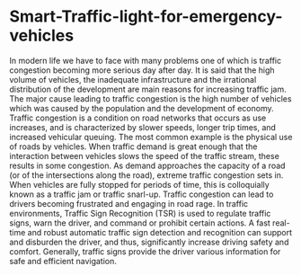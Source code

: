 # Smart-Traffic-light-for-emergency-vehicles
In modern life we have to face with many problems one of which is traffic
congestion becoming more serious day after day. It is said that the high volume
of vehicles, the inadequate infrastructure and the irrational distribution of the
development are main reasons for increasing traffic jam. The major cause leading
to traffic congestion is the high number of vehicles which was caused by the
population and the development of economy. Traffic congestion is a condition on
road networks that occurs as use increases, and is characterized by slower speeds,
longer trip times, and increased vehicular queuing. The most common example
is the physical use of roads by vehicles. When traffic demand is great enough that
the interaction between vehicles slows the speed of the traffic stream, these results
in some congestion.
As demand approaches the capacity of a road (or of the intersections along the
road), extreme traffic congestion sets in. When vehicles are fully stopped for
periods of time, this is colloquially known as a traffic jam or traffic snarl-up.
Traffic congestion can lead to drivers becoming frustrated and engaging in road
rage. In traffic environments, Traffic Sign Recognition (TSR) is used to regulate
traffic signs, warn the driver, and command or prohibit certain actions. A fast
real-time and robust automatic traffic sign detection and recognition can support
and disburden the driver, and thus, significantly increase driving safety and
comfort. Generally, traffic signs provide the driver various information for safe
and efficient navigation.
